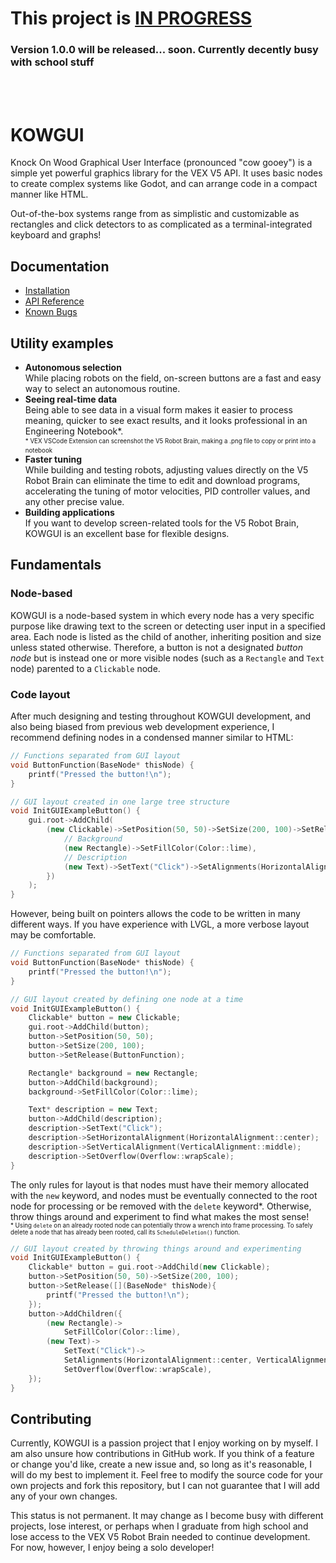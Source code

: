 # This project is **<u>IN PROGRESS</u>**
### Version 1.0.0 will be released... soon. Currently decently busy with school stuff
<br><br>

# KOWGUI

Knock On Wood Graphical User Interface (pronounced "cow gooey") 
is a simple yet powerful graphics library for the VEX V5 API. 
It uses basic nodes to create complex systems like Godot, and 
can arrange code in a compact manner like HTML.

Out-of-the-box systems range from as simplistic and customizable 
as rectangles and click detectors to as complicated as a terminal-integrated 
keyboard and graphs!

## Documentation

- [Installation](./docs/installation.md)
- [API Reference](./docs/APIReference/apiReference.md)
- [Known Bugs](./docs/knownBugs.md)

## Utility examples

- **Autonomous selection** <br>
    While placing robots on the field, on-screen buttons are 
    a fast and easy way to select an autonomous routine.
- **Seeing real-time data** <br>
    Being able to see data in a visual form makes it easier 
    to process meaning, quicker to see exact results, and it 
    looks professional in an Engineering Notebook*. <br>
    <sup><sub>* VEX VSCode Extension can screenshot the V5 
    Robot Brain, making a .png file to copy or print into a 
    notebook</sub></sup>
- **Faster tuning** <br>
    While building and testing robots, adjusting values directly 
    on the V5 Robot Brain can eliminate the time to edit and 
    download programs, accelerating the tuning of motor velocities, 
    PID controller values, and any other precise value.
- **Building applications** <br>
    If you want to develop screen-related tools for the V5 Robot 
    Brain, KOWGUI is an excellent base for flexible designs.

## Fundamentals

### Node-based

KOWGUI is a node-based system in which every node has a very 
specific purpose like drawing text to the screen or detecting 
user input in a specified area. Each node is listed as the 
child of another, inheriting position and size unless stated 
otherwise. Therefore, a button is not a designated *button 
node* but is instead one or more visible nodes (such as a `Rectangle` 
and `Text` node) parented to a `Clickable` node. 

### Code layout

After much designing and testing throughout KOWGUI development, 
and also being biased from previous web development experience, 
I recommend defining nodes in a condensed manner similar to 
HTML: 

```C++
// Functions separated from GUI layout
void ButtonFunction(BaseNode* thisNode) {
    printf("Pressed the button!\n");
}

// GUI layout created in one large tree structure
void InitGUIExampleButton() {
    gui.root->AddChild(
        (new Clickable)->SetPosition(50, 50)->SetSize(200, 100)->SetRelease(ButtonFunction)->AddChildren({
            // Background
            (new Rectangle)->SetFillColor(Color::lime),
            // Description
            (new Text)->SetText("Click")->SetAlignments(HorizontalAlign::center, VerticalAlign::middle)->SetOverflow(Overflow::wrapScale),
        })
    );
}
```

However, being built on pointers allows the code to be written 
in many different ways. If you have experience with LVGL, a 
more verbose layout may be comfortable.

```C++
// Functions separated from GUI layout
void ButtonFunction(BaseNode* thisNode) {
    printf("Pressed the button!\n");
}

// GUI layout created by defining one node at a time
void InitGUIExampleButton() {
    Clickable* button = new Clickable;
    gui.root->AddChild(button);
    button->SetPosition(50, 50);
    button->SetSize(200, 100);
    button->SetRelease(ButtonFunction);

    Rectangle* background = new Rectangle;
    button->AddChild(background);
    background->SetFillColor(Color::lime);

    Text* description = new Text;
    button->AddChild(description);
    description->SetText("Click");
    description->SetHorizontalAlignment(HorizontalAlignment::center);
    description->SetVerticalAlignment(VerticalAlignment::middle);
    description->SetOverflow(Overflow::wrapScale);
}
```

The only rules for layout is that nodes must have their memory 
allocated with the `new` keyword, and nodes must be eventually 
connected to the root node for processing or be removed with 
the `delete` keyword*. Otherwise, throw things around and experiment 
to find what makes the most sense! <br>
<sup><sub>* Using `delete` on an already rooted node can potentially 
throw a wrench into frame processing. To safely delete a node 
that has already been rooted, call its `ScheduleDeletion()` 
function.</sub></sup>

```C++
// GUI layout created by throwing things around and experimenting
void InitGUIExampleButton() {
    Clickable* button = gui.root->AddChild(new Clickable);
    button->SetPosition(50, 50)->SetSize(200, 100);
    button->SetRelease([](BaseNode* thisNode){
        printf("Pressed the button!\n");
    });
    button->AddChildren({
        (new Rectangle)->
            SetFillColor(Color::lime),
        (new Text)->
            SetText("Click")->
            SetAlignments(HorizontalAlignment::center, VerticalAlignment::middle),
            SetOverflow(Overflow::wrapScale),
    });
}
```

## Contributing

Currently, KOWGUI is a passion project that I enjoy working 
on by myself. I am also unsure how contributions in GitHub 
work. If you think of a feature or change you'd like, create 
a new issue and, so long as it's reasonable, I will do my best 
to implement it. Feel free to modify the source code for your 
own projects and fork this repository, but I can not guarantee 
that I will add any of your own changes.

This status is not permanent. It may change as I become busy 
with different projects, lose interest, or perhaps when I graduate 
from high school and lose access to the VEX V5 Robot Brain 
needed to continue development. For now, however, I enjoy being 
a solo developer!